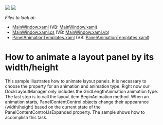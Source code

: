 <!-- default badges list -->
[![](https://img.shields.io/badge/Open_in_DevExpress_Support_Center-FF7200?style=flat-square&logo=DevExpress&logoColor=white)](https://supportcenter.devexpress.com/ticket/details/E3643)
[![](https://img.shields.io/badge/📖_How_to_use_DevExpress_Examples-e9f6fc?style=flat-square)](https://docs.devexpress.com/GeneralInformation/403183)
<!-- default badges end -->
<!-- default file list -->
*Files to look at*:

* [MainWindow.xaml](./CS/Q357154/MainWindow.xaml) (VB: [MainWindow.xaml](./VB/Q357154/MainWindow.xaml))
* [MainWindow.xaml.cs](./CS/Q357154/MainWindow.xaml.cs) (VB: [MainWindow.xaml.vb](./VB/Q357154/MainWindow.xaml.vb))
* [PanelAnimationTemplates.xaml](./CS/Q357154/PanelAnimationTemplates.xaml) (VB: [PanelAnimationTemplates.xaml](./VB/Q357154/PanelAnimationTemplates.xaml))
<!-- default file list end -->
# How to animate a layout panel by its width/height


<p>This sample illustrates how to animate layout panels. It is necessary to choose the property for an animation and animation type. Right now our DockLayoutManager only includes the GridLengthAnimation animation type. The last step is to call the layout item BeginAnimation method. When an animation starts, PanelContentControl objects change their appearance (width/height) based on the current state of the PanelContentControl.IsExpanded property. The sample shows how to accomplish this task.</p>

<br/>


